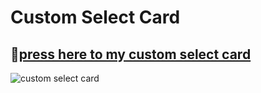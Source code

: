 # Custom Select Card 

## :hammer:[press here to my custom select card](https://github.com/jrspowers/Homeassistant-config/blob/master/dashboards/dashboard1/custom_select_card/custom_select_card.yaml)

![custom select card](https://user-images.githubusercontent.com/60328474/117547213-b8c78600-b02e-11eb-86b7-e72a416db4b3.png)
